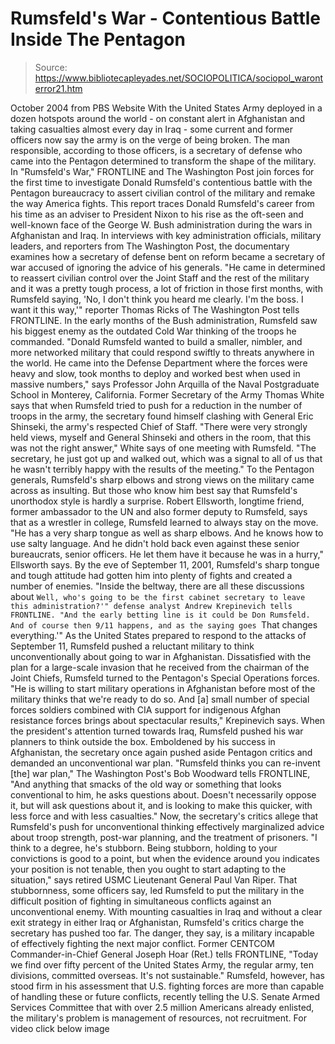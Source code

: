 # Rumsfeld's War - Contentious Battle Inside The Pentagon

> Source: https://www.bibliotecapleyades.net/SOCIOPOLITICA/sociopol_waronterror21.htm

October 2004
from
PBS
Website
With the United States Army deployed in a dozen hotspots around the world - on
constant alert in Afghanistan and taking casualties almost every day in
Iraq - some current and former officers now say the army is on the verge of
being broken.
The man responsible, according to those officers, is a
secretary of defense who came into the Pentagon determined to transform the
shape of the military.
In "Rumsfeld's War," FRONTLINE and The Washington Post join forces for the
first time to investigate Donald Rumsfeld's contentious battle with the
Pentagon bureaucracy to assert civilian control of the military and remake
the way America fights.
This report traces Donald Rumsfeld's career from his time as an adviser to
President Nixon to his rise as the oft-seen and well-known face of the
George W. Bush administration during the wars in Afghanistan and Iraq.
In
interviews with key administration officials, military leaders, and
reporters from The Washington Post, the documentary examines how a secretary
of defense bent on reform became a secretary of war accused of ignoring the
advice of his generals.
"He came in determined to reassert civilian control over the Joint Staff and
the rest of the military and it was a pretty tough process, a lot of
friction in those first months, with Rumsfeld saying, 'No, I don't think you
heard me clearly. I'm the boss. I want it this way,'" reporter Thomas Ricks
of The Washington Post tells FRONTLINE.
In the early months of the Bush administration, Rumsfeld saw his biggest
enemy as the outdated Cold War thinking of the troops he commanded.
"Donald Rumsfeld wanted to build a smaller, nimbler, and more networked military
that could respond swiftly to threats anywhere in the world. He came into
the Defense Department where the forces were heavy and slow, took months to
deploy and worked best when used in massive numbers," says Professor John
Arquilla of the Naval Postgraduate School in Monterey, California.
Former Secretary of the Army Thomas White says that when Rumsfeld tried to
push for a reduction in the number of troops in the army, the secretary
found himself clashing with General Eric Shinseki, the army's respected
Chief of Staff.
"There were very strongly held views, myself and General Shinseki and others
in the room, that this was not the right answer," White says of one meeting
with Rumsfeld.
"The secretary, he just got up and walked out, which was a
signal to all of us that he wasn't terribly happy with the results of the
meeting."
To the Pentagon generals, Rumsfeld's sharp elbows and strong views on the
military came across as insulting.
But those who know him best say that Rumsfeld's unorthodox style is hardly a surprise.
Robert Ellsworth, longtime
friend, former ambassador to the UN and also former deputy to Rumsfeld, says
that as a wrestler in college, Rumsfeld learned to always stay on the move.
"He has a very sharp tongue as well as sharp elbows. And he knows how to use
salty language. And he didn't hold back even against these senior
bureaucrats, senior officers. He let them have it because he was in a
hurry," Ellsworth says.
By the eve of
September 11, 2001, Rumsfeld's sharp tongue and tough attitude
had gotten him into plenty of fights and created a number of enemies.
"Inside the beltway, there are all these discussions about `Well, who's
going to be the first cabinet secretary to leave this administration?'"
defense analyst Andrew Krepinevich tells FRONTLINE.
"And the early betting
line is it could be Don Rumsfeld. And of course then 9/11 happens, and as
the saying goes `That changes everything.'"
As the United States prepared to respond to the attacks of September 11,
Rumsfeld pushed a reluctant military to think unconventionally about going
to war in Afghanistan.
Dissatisfied with the plan for a large-scale invasion
that he received from the chairman of the Joint Chiefs, Rumsfeld turned to
the Pentagon's Special Operations forces.
"He is willing to start military operations in Afghanistan before most of
the military thinks that we're ready to do so. And [a] small number of
special forces soldiers combined with CIA support for indigenous Afghan
resistance forces brings about spectacular results," Krepinevich says.
When the president's attention turned towards Iraq, Rumsfeld pushed his war
planners to think outside the box.
Emboldened by his success in Afghanistan,
the secretary once again pushed aside Pentagon critics and demanded an
unconventional war plan.
"Rumsfeld thinks you can re-invent [the] war plan," The Washington Post's
Bob Woodward tells FRONTLINE, "And anything that smacks of the old way or
something that looks conventional to him, he asks questions about. Doesn't
necessarily oppose it, but will ask questions about it, and is looking to
make this quicker, with less force and with less casualties."
Now, the secretary's critics allege that Rumsfeld's push for unconventional
thinking effectively marginalized advice about troop strength, post-war
planning, and the treatment of prisoners.
"I think to a degree, he's stubborn. Being stubborn, holding to your
convictions is good to a point, but when the evidence around you indicates
your position is not tenable, then you ought to start adapting to the
situation," says retired USMC Lieutenant General Paul Van Riper.
That stubbornness, some officers say, led Rumsfeld to put the military in
the difficult position of fighting in simultaneous conflicts against an
unconventional enemy.
With mounting casualties in Iraq and without a clear
exit strategy in either Iraq or Afghanistan, Rumsfeld's critics charge the
secretary has pushed too far. The danger, they say, is a military incapable
of effectively fighting the next major conflict.
Former CENTCOM Commander-in-Chief General Joseph Hoar (Ret.) tells
FRONTLINE,
"Today we find over fifty percent of the United States Army, the
regular army, ten divisions, committed overseas. It's not sustainable."
Rumsfeld, however, has stood firm in his assessment that U.S. fighting
forces are more than capable of handling these or future conflicts, recently
telling the U.S. Senate Armed Services Committee that with over 2.5 million
Americans already enlisted, the military's problem is management of
resources, not recruitment.
For video click below
image
